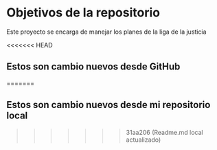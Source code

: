 # Objetivos de la repositorio

Este proyecto se encarga de manejar los planes de la liga de la justicia

<<<<<<< HEAD
## Estos son cambio nuevos desde GitHub
=======
## Estos son cambio nuevos desde mi repositorio local
>>>>>>> 31aa206 (Readme.md local actualizado)
